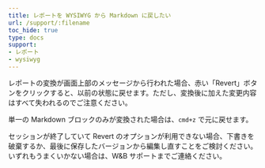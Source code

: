 ```yaml
---
title: レポートを WYSIWYG から Markdown に戻したい
url: /support/:filename
toc_hide: true
type: docs
support:
- レポート
- wysiwyg
---
```


レポートの変換が画面上部のメッセージから行われた場合、赤い「Revert」ボタンをクリックすると、以前の状態に戻せます。ただし、変換後に加えた変更内容はすべて失われるのでご注意ください。

単一の Markdown ブロックのみが変換された場合は、`cmd+z` で元に戻せます。

セッションが終了していて Revert のオプションが利用できない場合、下書きを破棄するか、最後に保存したバージョンから編集し直すことをご検討ください。いずれもうまくいかない場合は、W&B サポートまでご連絡ください。